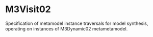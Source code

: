 # M3Visit02
Specification of metamodel instance traversals for model synthesis, operating on instances of M3Dynamic02 metametamodel.
